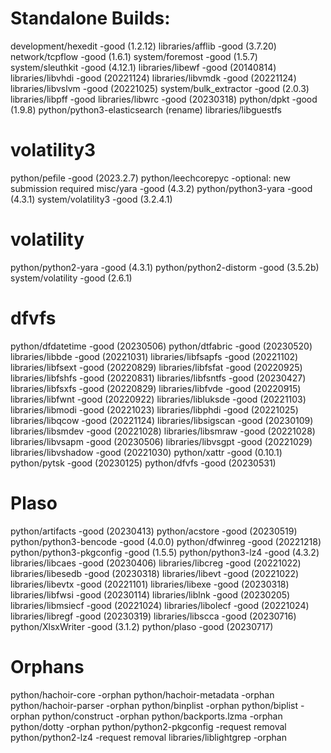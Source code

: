 # Standalone Builds:
development/hexedit              -good (1.2.12)
libraries/afflib                 -good (3.7.20)
network/tcpflow                  -good (1.6.1)
system/foremost                  -good (1.5.7) 
system/sleuthkit                 -good (4.12.1)
libraries/libewf                 -good (20140814)
libraries/libvhdi                -good (20221124)
libraries/libvmdk                -good (20221124)
libraries/libvslvm               -good (20221025)
system/bulk_extractor            -good (2.0.3)
libraries/libpff                 -good
libraries/libwrc                 -good (20230318)
python/dpkt                      -good (1.9.8)
python/python3-elasticsearch     (rename)
libraries/libguestfs

# volatility3
python/pefile                    -good (2023.2.7)
python/leechcorepyc              -optional: new submission required
misc/yara                        -good (4.3.2)
python/python3-yara              -good (4.3.1)
system/volatility3               -good (3.2.4.1)

# volatility
python/python2-yara              -good (4.3.1)
python/python2-distorm           -good (3.5.2b)
system/volatility                -good (2.6.1)

# dfvfs
python/dfdatetime                -good (20230506)
python/dtfabric                  -good (20230520)
libraries/libbde                 -good (20221031)
libraries/libfsapfs              -good (20221102)
libraries/libfsext               -good (20220829)
libraries/libfsfat               -good (20220925)
libraries/libfshfs               -good (20220831)
libraries/libfsntfs              -good (20230427)
libraries/libfsxfs               -good (20220829)
libraries/libfvde                -good (20220915)
libraries/libfwnt                -good (20220922)
libraries/libluksde              -good (20221103)
libraries/libmodi                -good (20221023)
libraries/libphdi                -good (20221025)
libraries/libqcow                -good (20221124)
libraries/libsigscan             -good (20230109)
libraries/libsmdev               -good (20221028)
libraries/libsmraw               -good (20221028)
libraries/libvsapm               -good (20230506)
libraries/libvsgpt               -good (20221029)
libraries/libvshadow             -good (20221030)
python/xattr                     -good (0.10.1)
python/pytsk                     -good (20230125)
python/dfvfs                     -good (20230531)

# Plaso
python/artifacts                 -good (20230413)
python/acstore                   -good (20230519)
python/python3-bencode           -good (4.0.0)
python/dfwinreg                  -good (20221218)
python/python3-pkgconfig         -good (1.5.5)
python/python3-lz4               -good (4.3.2)
libraries/libcaes                -good (20230406)
libraries/libcreg                -good (20221022)
libraries/libesedb               -good (20230318)
libraries/libevt                 -good (20221022)
libraries/libevtx                -good (20221101)
libraries/libexe                 -good (20230318)
libraries/libfwsi                -good (20230114)
libraries/liblnk                 -good (20230205)
libraries/libmsiecf              -good (20221024)
libraries/libolecf               -good (20221024)
libraries/libregf                -good (20230319)
libraries/libscca                -good (20230716)
python/XlsxWriter                -good (3.1.2)
python/plaso                     -good (20230717)

# Orphans

python/hachoir-core              -orphan
python/hachoir-metadata          -orphan
python/hachoir-parser            -orphan
python/binplist                  -orphan
python/biplist                   -orphan
python/construct                 -orphan
python/backports.lzma            -orphan
python/dotty                     -orphan
python/python2-pkgconfig         -request removal
python/python2-lz4               -request removal
libraries/liblightgrep           -orphan
